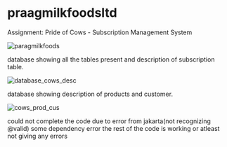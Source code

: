 # praagmilkfoodsltd
 Assignment: Pride of Cows - Subscription Management System


 ![paragmilkfoods](https://github.com/user-attachments/assets/09972462-f6bb-4352-9885-075394530409)

database showing all the tables present and description of subscription table.

![database_cows_desc](https://github.com/user-attachments/assets/8b5517d7-599f-44e2-a55c-3cc9efb654cc)

database showing description of products and customer.

![cows_prod_cus](https://github.com/user-attachments/assets/38fda3ec-de34-4609-8007-b4e4df4f761b)

could not complete the code due to error from jakarta(not recognizing @valid) some dependency error the rest of the code is working or atleast not giving any errors 
